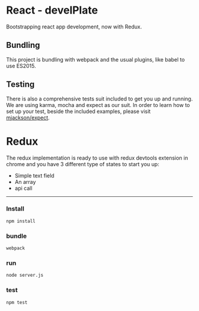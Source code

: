 <!--
@Author: Andreee Ray <develdoe>
@Date:   2017-03-10T00:42:05+01:00
@Email:  me@andreeray.se
@Filename: readme.md
@Last modified by:   develdoe
@Last modified time: 2017-03-12T18:47:11+01:00
-->



# React - develPlate

Bootstrapping react app development, now with Redux.

## Bundling

This project is bundling with webpack and the usual plugins, like babel to use ES2015.

## Testing

There is also a comprehensive tests suit included to get you up and running. We are using karma, mocha and expect as our suit.
In order to learn how to set up your test, beside the included examples,  please visit [mjackson/expect](https://github.com/mjackson/expect).

# Redux

The redux implementation is ready to use with redux devtools extension in chrome and you have 3 different type of states to start you up:

* Simple text field
* An array
* api call


----

### Install

```
npm install
```

### bundle

```
webpack
```

### run

```
node server.js
```

### test

```
npm test
```
